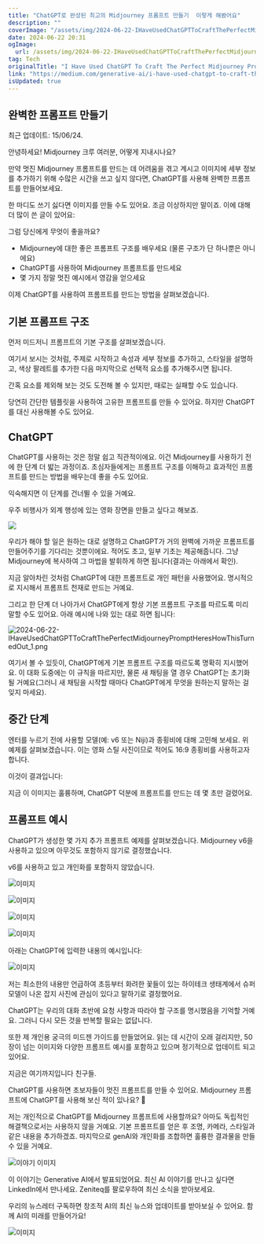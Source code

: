 ```yaml
---
title: "ChatGPT로 완성된 최고의 Midjourney 프롬프트 만들기  이렇게 해봤어요"
description: ""
coverImage: "/assets/img/2024-06-22-IHaveUsedChatGPTToCraftThePerfectMidjourneyPromptHeresHowThisTurnedOut_0.png"
date: 2024-06-22 20:31
ogImage:
  url: /assets/img/2024-06-22-IHaveUsedChatGPTToCraftThePerfectMidjourneyPromptHeresHowThisTurnedOut_0.png
tag: Tech
originalTitle: "I Have Used ChatGPT To Craft The Perfect Midjourney Prompt — Here’s How This Turned Out"
link: "https://medium.com/generative-ai/i-have-used-chatgpt-to-craft-the-perfect-midjourney-prompt-heres-how-this-turned-out-510bb8904af7"
isUpdated: true
---
```


## 완벽한 프롬프트 만들기

최근 업데이트: 15/06/24.

안녕하세요! Midjourney 크루 여러분, 어떻게 지내시나요?

만약 멋진 Midjourney 프롬프트를 만드는 데 어려움을 겪고 계시고 이미지에 세부 정보를 추가하기 위해 수많은 시간을 쓰고 싶지 않다면, ChatGPT를 사용해 완벽한 프롬프트를 만들어보세요.

<!-- cozy-coder - 수평 -->

<ins class="adsbygoogle"
     style="display:block"
     data-ad-client="ca-pub-4877378276818686"
     data-ad-slot="1107185301"
     data-ad-format="auto"
     data-full-width-responsive="true"></ins>

<script>
     (adsbygoogle = window.adsbygoogle || []).push({});
</script>

한 마디도 쓰기 싫다면 이미지를 만들 수도 있어요. 조금 이상하지만 말이죠. 이에 대해 더 많이 쓴 글이 있어요:

그럼 당신에게 무엇이 좋을까요?

- Midjourney에 대한 좋은 프롬프트 구조를 배우세요 (물론 구조가 단 하나뿐은 아니에요)
- ChatGPT를 사용하여 Midjourney 프롬프트를 만드세요
- 몇 가지 정말 멋진 예시에서 영감을 얻으세요

이제 ChatGPT를 사용하여 프롬프트를 만드는 방법을 살펴보겠습니다.

<!-- cozy-coder - 수평 -->

<ins class="adsbygoogle"
     style="display:block"
     data-ad-client="ca-pub-4877378276818686"
     data-ad-slot="1107185301"
     data-ad-format="auto"
     data-full-width-responsive="true"></ins>

<script>
     (adsbygoogle = window.adsbygoogle || []).push({});
</script>

## 기본 프롬프트 구조

먼저 미드저니 프롬프트의 기본 구조를 살펴보겠습니다.

여기서 보시는 것처럼, 주제로 시작하고 속성과 세부 정보를 추가하고, 스타일을 설명하고, 색상 팔레트를 추가한 다음 마지막으로 선택적 요소를 추가해주시면 됩니다.

간혹 요소를 제외해 보는 것도 도전해 볼 수 있지만, 때로는 실패할 수도 있습니다.

<!-- cozy-coder - 수평 -->

<ins class="adsbygoogle"
     style="display:block"
     data-ad-client="ca-pub-4877378276818686"
     data-ad-slot="1107185301"
     data-ad-format="auto"
     data-full-width-responsive="true"></ins>

<script>
     (adsbygoogle = window.adsbygoogle || []).push({});
</script>

당연히 간단한 템플릿을 사용하여 고유한 프롬프트를 만들 수 있어요. 하지만 ChatGPT를 대신 사용해볼 수도 있어요.

## ChatGPT

ChatGPT를 사용하는 것은 정말 쉽고 직관적이에요. 이건 Midjourney를 사용하기 전에 한 단계 더 밟는 과정이죠. 초심자들에게는 프롬프트 구조를 이해하고 효과적인 프롬프트를 만드는 방법을 배우는데 좋을 수도 있어요.

익숙해지면 이 단계를 건너뛸 수 있을 거예요.

<!-- cozy-coder - 수평 -->

<ins class="adsbygoogle"
     style="display:block"
     data-ad-client="ca-pub-4877378276818686"
     data-ad-slot="1107185301"
     data-ad-format="auto"
     data-full-width-responsive="true"></ins>

<script>
     (adsbygoogle = window.adsbygoogle || []).push({});
</script>

우주 비행사가 외계 행성에 있는 영화 장면을 만들고 싶다고 해보죠.

<img src="/assets/img/2024-06-22-IHaveUsedChatGPTToCraftThePerfectMidjourneyPromptHeresHowThisTurnedOut_0.png" />

우리가 해야 할 일은 원하는 대로 설명하고 ChatGPT가 거의 완벽에 가까운 프롬프트를 만들어주기를 기다리는 것뿐이에요. 적어도 초고, 일부 기초는 제공해줍니다. 그냥 Midjourney에 복사하여 그 마법을 발휘하게 하면 됩니다(결과는 아래에서 확인).

지금 알아차린 것처럼 ChatGPT에 대한 프롬프트로 개인 패턴을 사용했어요. 명시적으로 지시해서 프롬프트 천재로 만드는 거예요.

<!-- cozy-coder - 수평 -->

<ins class="adsbygoogle"
     style="display:block"
     data-ad-client="ca-pub-4877378276818686"
     data-ad-slot="1107185301"
     data-ad-format="auto"
     data-full-width-responsive="true"></ins>

<script>
     (adsbygoogle = window.adsbygoogle || []).push({});
</script>

그리고 한 단계 더 나아가서 ChatGPT에게 항상 기본 프롬프트 구조를 따르도록 미리 말할 수도 있어요. 아래 예시에 나와 있는 대로 하면 됩니다:

![2024-06-22-IHaveUsedChatGPTToCraftThePerfectMidjourneyPromptHeresHowThisTurnedOut_1.png](/assets/img/2024-06-22-IHaveUsedChatGPTToCraftThePerfectMidjourneyPromptHeresHowThisTurnedOut_1.png)

여기서 볼 수 있듯이, ChatGPT에게 기본 프롬프트 구조를 따르도록 명확히 지시했어요. 이 대화 도중에는 이 규칙을 따르지만, 물론 새 채팅을 열 경우 ChatGPT는 초기화될 거예요(그러니 새 채팅을 시작할 때마다 ChatGPT에게 무엇을 원하는지 말하는 걸 잊지 마세요).

## 중간 단계

<!-- cozy-coder - 수평 -->

<ins class="adsbygoogle"
     style="display:block"
     data-ad-client="ca-pub-4877378276818686"
     data-ad-slot="1107185301"
     data-ad-format="auto"
     data-full-width-responsive="true"></ins>

<script>
     (adsbygoogle = window.adsbygoogle || []).push({});
</script>

엔터를 누르기 전에 사용할 모델(예: v6 또는 Niji)과 종횡비에 대해 고민해 보세요. 위 예제를 살펴보겠습니다. 이는 영화 스틸 사진이므로 적어도 16:9 종횡비를 사용하고자 합니다.

이것이 결과입니다:

지금 이 이미지는 훌륭하며, ChatGPT 덕분에 프롬프트를 만드는 데 몇 초만 걸렸어요.

## 프롬프트 예시

<!-- cozy-coder - 수평 -->

<ins class="adsbygoogle"
     style="display:block"
     data-ad-client="ca-pub-4877378276818686"
     data-ad-slot="1107185301"
     data-ad-format="auto"
     data-full-width-responsive="true"></ins>

<script>
     (adsbygoogle = window.adsbygoogle || []).push({});
</script>

ChatGPT가 생성한 몇 가지 추가 프롬프트 예제를 살펴보겠습니다. Midjourney v6을 사용하고 있으며 아무것도 포함하지 않기로 결정했습니다.

v6를 사용하고 있고 개인화를 포함하지 않았습니다.

![이미지](/assets/img/2024-06-22-IHaveUsedChatGPTToCraftThePerfectMidjourneyPromptHeresHowThisTurnedOut_2.png)

![이미지](/assets/img/2024-06-22-IHaveUsedChatGPTToCraftThePerfectMidjourneyPromptHeresHowThisTurnedOut_3.png)

<!-- cozy-coder - 수평 -->

<ins class="adsbygoogle"
     style="display:block"
     data-ad-client="ca-pub-4877378276818686"
     data-ad-slot="1107185301"
     data-ad-format="auto"
     data-full-width-responsive="true"></ins>

<script>
     (adsbygoogle = window.adsbygoogle || []).push({});
</script>

![이미지](/assets/img/2024-06-22-IHaveUsedChatGPTToCraftThePerfectMidjourneyPromptHeresHowThisTurnedOut_4.png)

![이미지](/assets/img/2024-06-22-IHaveUsedChatGPTToCraftThePerfectMidjourneyPromptHeresHowThisTurnedOut_5.png)

아래는 ChatGPT에 입력한 내용의 예시입니다:

![이미지](/assets/img/2024-06-22-IHaveUsedChatGPTToCraftThePerfectMidjourneyPromptHeresHowThisTurnedOut_6.png)

<!-- cozy-coder - 수평 -->

<ins class="adsbygoogle"
     style="display:block"
     data-ad-client="ca-pub-4877378276818686"
     data-ad-slot="1107185301"
     data-ad-format="auto"
     data-full-width-responsive="true"></ins>

<script>
     (adsbygoogle = window.adsbygoogle || []).push({});
</script>

저는 최소한의 내용만 언급하여 초등부터 화려한 꽃들이 있는 하이테크 생태계에서 슈퍼모델이 나온 잡지 사진에 관심이 있다고 말하기로 결정했어요.

ChatGPT는 우리의 대화 초반에 요청 사항과 따라야 할 구조를 명시했음을 기억할 거예요. 그러니 다시 모든 것을 반복할 필요는 없답니다.

또한 제 개인용 궁극의 미드젠 가이드를 만들었어요. 읽는 데 시간이 오래 걸리지만, 50장이 넘는 이미지와 다양한 프롬프트 예시를 포함하고 있으며 정기적으로 업데이트 되고 있어요.

지금은 여기까지입니다 친구들.

<!-- cozy-coder - 수평 -->

<ins class="adsbygoogle"
     style="display:block"
     data-ad-client="ca-pub-4877378276818686"
     data-ad-slot="1107185301"
     data-ad-format="auto"
     data-full-width-responsive="true"></ins>

<script>
     (adsbygoogle = window.adsbygoogle || []).push({});
</script>

ChatGPT를 사용하면 초보자들이 멋진 프롬프트를 만들 수 있어요. Midjourney 프롬프트에 ChatGPT를 사용해 보신 적이 있나요? 💬

저는 개인적으로 ChatGPT를 Midjourney 프롬프트에 사용할까요? 아마도 독립적인 해결책으로서는 사용하지 않을 거예요. 기본 프롬프트를 얻은 후 조명, 카메라, 스타일과 같은 내용을 추가하겠죠. 마지막으로 genAI와 개인화를 조합하면 훌륭한 결과물을 만들 수 있을 거예요.

![이야기 이미지](/assets/img/2024-06-22-IHaveUsedChatGPTToCraftThePerfectMidjourneyPromptHeresHowThisTurnedOut_7.png)

이 이야기는 Generative AI에서 발표되었어요. 최신 AI 이야기를 만나고 싶다면 LinkedIn에서 만나세요. Zeniteq를 팔로우하여 최신 소식을 받아보세요.

<!-- cozy-coder - 수평 -->

<ins class="adsbygoogle"
     style="display:block"
     data-ad-client="ca-pub-4877378276818686"
     data-ad-slot="1107185301"
     data-ad-format="auto"
     data-full-width-responsive="true"></ins>

<script>
     (adsbygoogle = window.adsbygoogle || []).push({});
</script>

우리의 뉴스레터 구독하면 창조적 AI의 최신 뉴스와 업데이트를 받아보실 수 있어요. 함께 AI의 미래를 만들어가요!

![이미지](/assets/img/2024-06-22-IHaveUsedChatGPTToCraftThePerfectMidjourneyPromptHeresHowThisTurnedOut_8.png)
